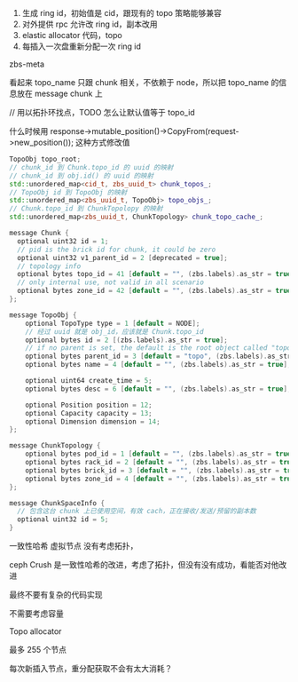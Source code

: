 1. 生成 ring id，初始值是 cid，跟现有的 topo 策略能够兼容
2. 对外提供 rpc 允许改 ring id，副本改用
3. elastic allocator 代码，topo
4. 每插入一次盘重新分配一次 ring id

zbs-meta 

看起来 topo_name 只跟 chunk 相关，不依赖于 node，所以把 topo_name 的信息放在 message chunk 上



// 用以拓扑环找点，TODO 怎么让默认值等于 topo_id

什么时候用 response->mutable_position()->CopyFrom(request->new_position()); 这种方式修改值

```c++
TopoObj topo_root;
// chunk_id 到 Chunk.topo_id 的 uuid 的映射
// chunk_id 到 obj.id() 的 uuid 的映射
std::unordered_map<cid_t, zbs_uuid_t> chunk_topos_;
// TopoObj id 到 TopoObj 的映射
std::unordered_map<zbs_uuid_t, TopoObj> topo_objs_;
// Chunk.topo_id 到 ChunkTopolopy 的映射
std::unordered_map<zbs_uuid_t, ChunkTopology> chunk_topo_cache_;

message Chunk {
  optional uint32 id = 1;
  // pid is the brick id for chunk, it could be zero
  optional uint32 v1_parent_id = 2 [deprecated = true];
  // topology info
  optional bytes topo_id = 41 [default = "", (zbs.labels).as_str = true];
  // only internal use, not valid in all scenario
  optional bytes zone_id = 42 [default = "", (zbs.labels).as_str = true];
};

message TopoObj {
    optional TopoType type = 1 [default = NODE];
  	// 经过 uuid 就是 obj_id，应该就是 Chunk.topo_id
    optional bytes id = 2 [(zbs.labels).as_str = true];
    // if no parent is set, the default is the root object called "topo"
    optional bytes parent_id = 3 [default = "topo", (zbs.labels).as_str = true];
    optional bytes name = 4 [default = "", (zbs.labels).as_str = true];

    optional uint64 create_time = 5;
    optional bytes desc = 6 [default = "", (zbs.labels).as_str = true];

    optional Position position = 12;
    optional Capacity capacity = 13;
    optional Dimension dimension = 14;
};

message ChunkTopology {
    optional bytes pod_id = 1 [default = "", (zbs.labels).as_str = true];
    optional bytes rack_id = 2 [default = "", (zbs.labels).as_str = true];
    optional bytes brick_id = 3 [default = "", (zbs.labels).as_str = true];
    optional bytes zone_id = 4 [default = "", (zbs.labels).as_str = true];
};

message ChunkSpaceInfo {
  // 包含这台 chunk 上已使用空间，有效 cach，正在接收/发送/预留的副本数
  optional uint32 id = 5;
}
```





一致性哈希 虚拟节点 没有考虑拓扑，

ceph Crush 是一致性哈希的改进，考虑了拓扑，但没有没有成功，看能否对他改进



最终不要有复杂的代码实现

不需要考虑容量

Topo allocator

最多 255 个节点



每次新插入节点，重分配获取不会有太大消耗？


